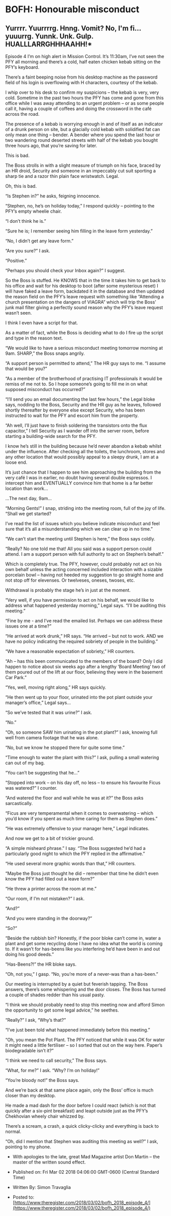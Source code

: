 # BOFH: Honourable misconduct

## Yurrrr. Yuurrrrg. Hnng. Vomit? No, I'm fi... yuuurrg. Yunnk. Unk. Gulp. HUALLLARRGHHHAAHH!*

Episode 4  I’m on high alert in Mission Control. It’s 11:30am, I’ve not seen the PFY all morning and there’s a cold, half eaten chicken kebab sitting on the PFY’s keyboard.

There’s a faint beeping noise from his desktop machine as the password field of his login is overflowing with H characters, courtesy of the kebab.

I whip over to his desk to confirm my suspicions – the kebab is very, very cold. Sometime in the past two hours the PFY has come and gone from this office while I was away attending to an urgent problem – or as some people call it, having a couple of coffees and doing the crossword in the café across the road.

The presence of a kebab is worrying enough in and of itself as an indicator of a drunk person on site, but a glacially cold kebab with solidified fat can only mean one thing – bender. A bender where you spend the last hour or two wandering round deserted streets with half of the kebab you bought three hours ago, that you’re saving for later.

This is bad.

The Boss strolls in with a slight measure of triumph on his face, braced by an HR droid, Security and someone in an impeccably cut suit sporting a sharp tie and a razor thin plain face wristwatch. Legal.

Oh, this is bad.

“Is Stephen in?” he asks, feigning innocence.

“Stephen, no, he’s on holiday today,” I respond quickly – pointing to the PFY’s empty wheelie chair.

“I don’t think he is.”

“Sure he is; I remember seeing him filling in the leave form yesterday.”

“No, I didn’t get any leave form.”

“Are you sure?” I ask.

“Positive.”

“Perhaps you should check your Inbox again?” I suggest.

So the Boss is stuffed. He KNOWS that in the time it takes him to get back to his office and wait for his desktop to boot (after some mysterious reset) I will have faked a leave form, backdated it in the database and then updated the reason field on the PFY’s leave request with something like “Attending a church presentation on the dangers of VIAGRA” which will trip the Boss’ junk mail filter giving a perfectly sound reason why the PFY’s leave request wasn’t seen.

I think I even have a script for that.

As a matter of fact, while the Boss is deciding what to do I fire up the script and type in the reason text.

“We would like to have a serious misconduct meeting tomorrow morning at 9am. SHARP,” the Boss snaps angrily.

“A support person is permitted to attend,” The HR guy says to me. “I assume that would be you?”

“As a member of the brotherhood of practising IT professionals it would be remiss of me not to. So I hope someone’s going to fill me in on what supposed misconduct has occurred?”

“I’ll send you an email documenting the last few hours,” the Legal bloke says, nodding to the Boss, Security and the HR guy as he leaves, followed shortly thereafter by everyone else except Security, who has been instructed to wait for the PFY and escort him from the property.

“Ah well, I’ll just have to finish soldering the transistors onto the flux capacitor,” I tell Security as I wander off into the server room, before starting a building-wide search for the PFY.

I know he’s still in the building because he’d never abandon a kebab whilst under the influence. After checking all the toilets, the lunchroom, stores and any other location that would possibly appeal to a sleepy drunk, I am at a loose end.

It’s just chance that I happen to see him approaching the building from the very café I was in earlier, no doubt having several double espressos. I intercept him and EVENTUALLY convince him that home is a far better location than work…

…The next day, 9am…

“Morning Gents!” I snap, striding into the meeting room, full of the joy of life. “Shall we get started?

I’ve read the list of issues which you believe indicate misconduct and feel sure that it’s all a misunderstanding which we can clear up in no time.”

“We can’t start the meeting until Stephen is here,” the Boss says coldly.

“Really? No one told me that! All you said was a support person could attend. I am a support person with full authority to act on Stephen’s behalf.”

Which is completely true. The PFY, however, could probably not act on his own behalf unless the acting concerned included interaction with a sizable porcelain bowl – having not heeded my suggestion to go straight home and not stop off for elevenses. Or twelveses, oneses, twoses, etc.

Withdrawal is probably the stage he’s in just at the moment.

“Very well, if you have permission to act on his behalf, we would like to address what happened yesterday morning,” Legal says. “I’ll be auditing this meeting.”

“Fine by me - and I’ve read the emailed list. Perhaps we can address these issues one at a time?”

“He arrived at work drunk,” HR says. “He arrived – but not to work. AND we have no policy indicating the required sobriety of people in the building.”

“We have a reasonable expectation of sobriety,” HR counters.

“Ah – has this been communicated to the members of the board? Only I did happen to notice about six weeks ago after a lengthy ‘Board Meeting’ two of them poured out of the lift at our floor, believing they were in the basement Car Park.”

“Yes, well, moving right along,” HR says quickly.

“He then went up to your floor, urinated into the pot plant outside your manager’s office,” Legal says...

“So we’ve tested that it was urine?” I ask.

“No.”

“Oh, so someone SAW him urinating in the pot plant?” I ask, knowing full well from camera footage that he was alone.

“No, but we know he stopped there for quite some time.”

“Time enough to water the plant with this?” I ask, pulling a small watering can out of my bag.

“You can’t be suggesting that he…”

“Stopped into work – on his day off, no less – to ensure his favourite Ficus was watered?” I counter.

“And watered the floor and wall while he was at it?” the Boss asks sarcastically.

“Ficus are very temperamental when it comes to overwatering – which you’d know if you spent as much time caring for them as Stephen does.”

“He was extremely offensive to your manager here,” Legal indicates.

And now we get to a bit of trickier ground.

“A simple misheard phrase.” I say. “The Boss suggested he’d had a particularly good night to which the PFY replied in the affirmative.”

“He used several more graphic words than that,” HR counters.

“Maybe the Boss just thought he did – remember that time he didn’t even know the PFY had filled out a leave form?”

“He threw a printer across the room at me.”

“Our room, if I’m not mistaken?” I ask.

“And?”

“And you were standing in the doorway?”

“So?”

“Beside the rubbish bin? Honestly, if the poor bloke can’t come in, water a plant and get some recycling done I have no idea what the world is coming to. If it wasn’t for has-beens like you interfering he’d have been in and out doing his good deeds.”

“Has-Beens?!” the HR bloke says.

“Oh, not you,” I gasp. “No, you’re more of a never-was than a has-been.”

Our meeting is interrupted by a quiet but feverish tapping. The Boss answers, there’s some whispering and the door closes. The Boss has turned a couple of shades redder than his usual pasty.

“I think we should probably need to stop this meeting now and afford Simon the opportunity to get some legal advice,” he seethes.

“Really?” I ask, “Why’s that?”

“I’ve just been told what happened immediately before this meeting.”

“Oh, you mean the Pot Plant. The PFY noticed that while it was OK for water it might need a little fertiliser – so I sorted that out on the way here. Paper’s biodegradable isn’t it?”

“I think we need to call security,” The Boss says.

“What, for me?” I ask. “Why? I’m on holiday!”

“You’re bloody not!” the Boss says.

And we’re back at that same place again, only the Boss’ office is much closer than my desktop.

He made a mad dash for the door before I could react (which is not that quickly after a six-pint breakfast) and leapt outside just as the PFY’s Chekhovian wheely chair whizzed by.

There’s a scream, a crash, a quick clicky-clicky and everything is back to normal.

“Oh, did I mention that Stephen was auditing this meeting as well?” I ask, pointing to my phone.

* With apologies to the late, great Mad Magazine artist Don Martin – the master of the written sound effect.



- Published on: Fri Mar 02 2018 04:06:00 GMT-0600 (Central Standard Time)

- Written By: Simon Travaglia

- Posted to: [https://www.theregister.com/2018/03/02/bofh_2018_episode_4/](https://www.theregister.com/2018/03/02/bofh_2018_episode_4/)